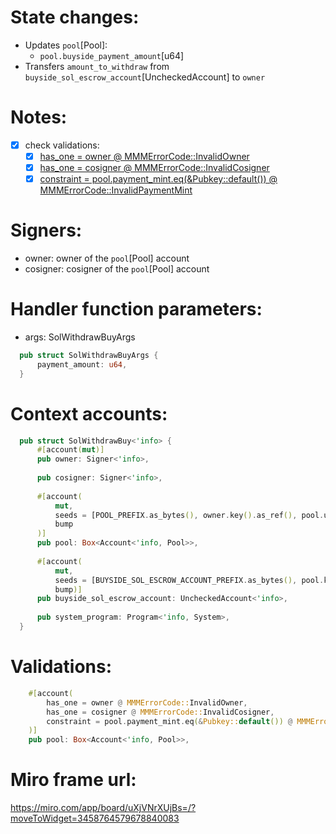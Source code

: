 # State changes:

- Updates `pool`[Pool]:
	- `pool.buyside_payment_amount`[u64]
- Transfers `amount_to_withdraw` from `buyside_sol_escrow_account`[UncheckedAccount] to `owner`

# Notes:

- [x] check validations:
  - [x] [has_one = owner @ MMMErrorCode::InvalidOwner](https://github.com/magicoss/mmm/blob/3e15732061ad03256b2570b78ff8018ba74ce039/programs/mmm/src/instructions/vanilla/sol_withdraw_buy.rs#L23)
  - [x] [has_one = cosigner @ MMMErrorCode::InvalidCosigner](https://github.com/magicoss/mmm/blob/3e15732061ad03256b2570b78ff8018ba74ce039/programs/mmm/src/instructions/vanilla/sol_withdraw_buy.rs#L24)
  - [x] [constraint = pool.payment_mint.eq(&Pubkey::default()) @ MMMErrorCode::InvalidPaymentMint](https://github.com/magicoss/mmm/blob/3e15732061ad03256b2570b78ff8018ba74ce039/programs/mmm/src/instructions/vanilla/sol_withdraw_buy.rs#L25)

# Signers:

- owner: owner of the `pool`[Pool] account
- cosigner: cosigner of the `pool`[Pool] account

# Handler function parameters:

- args: SolWithdrawBuyArgs
```rust
  pub struct SolWithdrawBuyArgs {
      payment_amount: u64,
  }
```

# Context accounts:

```rust
  pub struct SolWithdrawBuy<'info> {
      #[account(mut)]
      pub owner: Signer<'info>,
  
      pub cosigner: Signer<'info>,
  
      #[account(
          mut,
          seeds = [POOL_PREFIX.as_bytes(), owner.key().as_ref(), pool.uuid.as_ref(,
          bump
      )]
      pub pool: Box<Account<'info, Pool>>,
  
      #[account(
          mut,
          seeds = [BUYSIDE_SOL_ESCROW_ACCOUNT_PREFIX.as_bytes(), pool.key().as_ref(,
          bump)]
      pub buyside_sol_escrow_account: UncheckedAccount<'info>,
  
      pub system_program: Program<'info, System>,
  }
```

# Validations:

```rust
    #[account(
    	has_one = owner @ MMMErrorCode::InvalidOwner,
    	has_one = cosigner @ MMMErrorCode::InvalidCosigner,
    	constraint = pool.payment_mint.eq(&Pubkey::default()) @ MMMErrorCode::InvalidPaymentMint,
    )]
    pub pool: Box<Account<'info, Pool>>,
```

# Miro frame url:

https://miro.com/app/board/uXjVNrXUjBs=/?moveToWidget=3458764579678840083
            